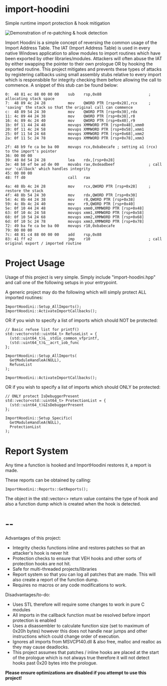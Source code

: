 # import-hoodini
Simple runtime import protection &amp; hook mitigation

![Demonstration of re-patching & hook detection](https://github.com/sofneo/import-hoodini/importhoodini.gif)

Import Hoodini is a simple concept of reversing the common usage of the Import Address Table.
The IAT (Import Address Table) is used in every native Windows application to allow modules to import routines which have been exported by other libraries/modules. Attackers will often abuse the IAT by either swapping the pointer to their own prologue OR by hooking the exported routine. This project mitigates and prevents these types of attacks by registering callbacks using small assembly stubs relative to every import which is responsbible for integrity checking them before allowing the call to commence. A snippet of this stub can be found below:
```
0:  48 81 ec 88 00 00 00    sub    rsp,0x88                     ; allocating stack space
7:  48 89 4c 24 28          mov    QWORD PTR [rsp+0x28],rcx     ; 'saving' the stack so that the original call can commence
c:  48 89 54 24 30          mov    QWORD PTR [rsp+0x30],rdx
11: 4c 89 44 24 38          mov    QWORD PTR [rsp+0x38],r8
16: 4c 89 4c 24 40          mov    QWORD PTR [rsp+0x40],r9
1b: 0f 11 44 24 48          movups XMMWORD PTR [rsp+0x48],xmm0
20: 0f 11 4c 24 58          movups XMMWORD PTR [rsp+0x58],xmm1
25: 0f 11 54 24 68          movups XMMWORD PTR [rsp+0x68],xmm2
2a: 0f 11 5c 24 78          movups XMMWORD PTR [rsp+0x78],xmm3
    
2f: 48 b9 fe ca be ba 00    movups rcx,0xbabecafe ; setting a1 (rcx) to the import's pointer
36: 00 00 00
39: 48 8d 54 24 28          lea    rdx,[rsp+0x28]
3e: 48 b8 ef be ad de 00    movabs rax,0xdeadbeef               ; call our 'callback' which handles integrity
45: 00 00 00
48: ff d0                   call   rax                        
		
4a: 48 8b 4c 24 28          mov    rcx,QWORD PTR [rsp+0x28]     ; restore the stack
4f: 48 8b 54 24 30          mov    rdx,QWORD PTR [rsp+0x30]
54: 4c 8b 44 24 38          mov    r8,QWORD PTR [rsp+0x38]
59: 4c 8b 4c 24 40          mov    r9,QWORD PTR [rsp+0x40]
5e: 0f 10 44 24 48          movups xmm0,XMMWORD PTR [rsp+0x48]
63: 0f 10 4c 24 58          movups xmm1,XMMWORD PTR [rsp+0x58]
68: 0f 10 54 24 68          movups xmm2,XMMWORD PTR [rsp+0x68]
6d: 0f 10 5c 24 78          movups xmm3,XMMWORD PTR [rsp+0x78]
72: 49 ba fe ca be ba 00    movups r10,0xbabecafe
79: 00 00 00
7c: 48 81 c4 88 00 00 00    add    rsp,0x88                  
83: 41 ff e2                jmp    r10                          ; call original export / imported routine
```




# Project Usage
Usage of this project is very simple. Simply include "import-hoodini.hpp" and call one of the following setups in your entrypoint.

A generic project may do the following which will simply protect ALL imported routines:
```
ImportHoodini::Setup_AllImports();
ImportHoodini::ActivateImportCallbacks();
```

OR if you wish to specify a list of imports which should NOT be protected:
```
// Basic refuse list for printf()
std::vector<std::uint64_t> RefuseList = {
  (std::uint64_t)&__stdio_common_vfprintf,
  (std::uint64_t)&__acrt_iob_func
};

ImportHoodini::Setup_AllImports(
  GetModuleHandleA(NULL),
  RefuseList
);

ImportHoodini::ActivateImportCallbacks();
```

OR if you wish to specify a list of imports which should ONLY be protected:
```
// ONLY protect IsDebuggerPresent
std::vector<std::uint64_t> ProtectionList = {
  (std::uint64_t)&IsDebuggerPresent
};

ImportHoodini::Setup_Specific(
  GetModuleHandleA(NULL),
  ProtectionList
);
```




# Report System
Any time a function is hooked and ImportHoodini restores it, a report is made. 

These reports can be obtained by calling:
```
ImportHoodini::Reports::GetReports();
```

The object in the std::vector<> return value contains the type of hook and also a function dump which is created when the hook is detected.




# --
Advantages of this project:
- Integrity checks functions inline and restores patches so that an attacker's hook is never hit
- Protection checks to ensure that VEH hooks and other sorts of protection hooks are not hit.
- Safe for multi-threaded projects/libraries
- Report system so that you can log all patches that are made. This will also create a report of the function dump. 
- Requires no macros or any code modifications to work.

Disadvantages/to-do:
- Uses STL therefore will require some changes to work in pure C modules 
- All imports in the callback function must be resolved before import protection is enabled
- Uses a disassembler to calculate function size (set to maximum of 0x20h bytes) however this does not handle near jumps and other instructions which could change order of execution.
- Ignores all imports from MSVCP140.dll & also free, malloc and realloc as they may cause deadlocks.
- This project assumes that patches / inline hooks are placed at the start of the prologue which is not always true therefore it will not detect hooks past 0x20 bytes into the prologue.

**Please ensure optimizations are disabled if you attempt to use this project!**
